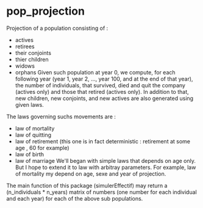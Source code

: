 # pop_projection

Projection of a population consisting of :

- actives
- retirees
- their conjoints
- thier children
- widows
- orphans
Given such population at year 0, we compute, for each following year (year 1, year 2, ..., year 100, and at the end of that year), the number of individuals, that survived, died and quit the company (actives only) and those that retired (actives only). In addition to that, new children, new conjoints, and new actives are also generated using given laws.

The laws governing suchs movements are :

- law of mortality
- law of quitting
- law of retirement (this one is in fact deterministic : retirement at some age , 60 for example)
- law of birth
- law of marriage
We'll began with simple laws that depends on age only. But I hope to extend it to law with arbitray parameters. For example, law of mortality my depend on age, sexe and year of projection.

The main function of this package (simulerEffectif) may return a (n_individuals * n_years) matrix of numbers (one number for each individual and each year) for each of the above sub populations.

